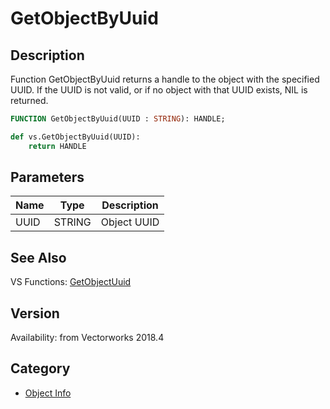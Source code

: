 # GetObjectByUuid

## Description
Function GetObjectByUuid returns a handle to the object with the specified UUID. If the UUID is not valid, or if no object with that UUID exists, NIL is returned.

```pascal
FUNCTION GetObjectByUuid(UUID : STRING): HANDLE;
```

```python
def vs.GetObjectByUuid(UUID):
    return HANDLE
```

## Parameters
|Name|Type|Description|
|---|---|---|
|UUID|STRING|Object UUID|

## See Also
VS Functions:
[GetObjectUuid](GetObjectUuid.md)

## Version
Availability: from Vectorworks 2018.4

## Category
* [Object Info](../Categories/Object%20Info.md)
